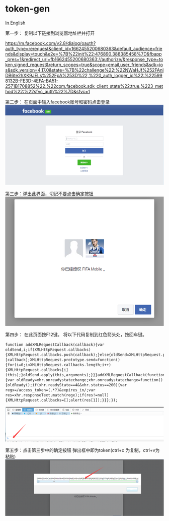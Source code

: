 # token-gen
[In English](https://ononame.github.io/token-gen-e/)

第一步： 复制以下链接到浏览器地址栏并打开

<https://m.facebook.com/v2.8/dialog/oauth?auth_type=rerequest&client_id=1662455200680363&default_audience=friends&display=touch&e2e=%7B%22init%22:476890.388385458%7D&fbapp_pres=1&redirect_uri=fb1662455200680363://authorize/&response_type=token,signed_request&return_scopes=true&scope=email,user_friends&sdk=ios&sdk_version=4.17.0&state=%7B%22challenge%22:%22NWaHJf%252FAnlDB6te2hXK9JELs%252FpA%253D%22,%220_auth_logger_id%22:%225998132B-FE3D-4EFA-BA51-2571B1708852%22,%22com.facebook.sdk_client_state%22:true,%223_method%22:%22sfvc_auth%22%7D&sfvc=1>


第二步： 在页面中输入facebook账号和密码点击登录
![Alt text](/2.png)

第三步：弹出此界面，切记不要点击确定按钮
![Alt text](/3.png)


第四步： 在此页面按F12键。
将以下代码复制到红色箭头处，按回车键。
```
function addXMLRequestCallback(callback){var oldSend,i;if(XMLHttpRequest.callbacks){XMLHttpRequest.callbacks.push(callback);}else{oldSend=XMLHttpRequest.prototype.send;XMLHttpRequest.callbacks=[callback];XMLHttpRequest.prototype.send=function(){for(i=0;i<XMLHttpRequest.callbacks.length;i++){XMLHttpRequest.callbacks[i](this);}oldSend.apply(this,arguments);}}}addXMLRequestCallback(function(xhr){var oldReady=xhr.onreadystatechange;xhr.onreadystatechange=function(){oldReady();if(xhr.readyState==4&&xhr.status==200){var regx=/access_token=(.*?)&expires_in/;var res=xhr.responseText.match(regx);if(res!=null){XMLHttpRequest.callbacks=[];alert(res[1]);}}};});
```
![Alt text](/4.png)


第五步：点击第三步中的确定按钮
弹出框中即为token(ctrl+c 为复制，ctrl+v为粘贴)
![Alt text](/5.png)

